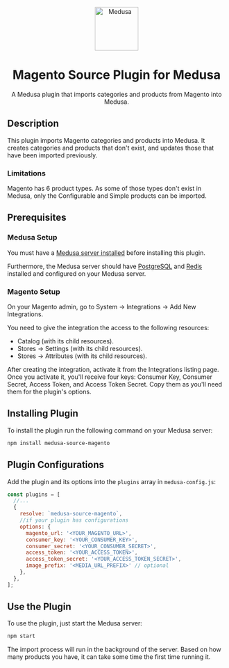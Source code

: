 <p align="center">
  <a href="https://www.medusa-commerce.com">
    <img alt="Medusa" src="https://i.imgur.com/USubGVY.png" width="100" />
  </a>
</p>
<h1 align="center">
  Magento Source Plugin for Medusa
</h1>
<p align="center">
  A Medusa plugin that imports categories and products from Magento into Medusa.
</p>

## Description

This plugin imports Magento categories and products into Medusa. It creates categories and products that don't exist, and updates those that have been imported previously.

### Limitations

Magento has 6 product types. As some of those types don't exist in Medusa, only the Configurable and Simple products can be imported.

## Prerequisites

### Medusa Setup

You must have a [Medusa server installed](https://docs.medusajs.com/quickstart/quick-start) before installing this plugin.

Furthermore, the Medusa server should have [PostgreSQL](https://docs.medusajs.com/tutorial/set-up-your-development-environment#postgresql) and [Redis](https://docs.medusajs.com/tutorial/set-up-your-development-environment#redis) installed and configured on your Medusa server.

### Magento Setup

On your Magento admin, go to System -> Integrations -> Add New Integrations.

You need to give the integration the access to the following resources:

- Catalog (with its child resources).
- Stores -> Settings (with its child resources).
- Stores -> Attributes (with its child resources).

After creating the integration, activate it from the Integrations listing page. Once you activate it, you'll receive four keys: Consumer Key, Consumer Secret, Access Token, and Access Token Secret. Copy them as you'll need them for the plugin's options.

## Installing Plugin

To install the plugin run the following command on your Medusa server:

```bash
npm install medusa-source-magento
```

## Plugin Configurations

Add the plugin and its options into the `plugins` array in `medusa-config.js`:

```js
const plugins = [
  //...
  {
    resolve: `medusa-source-magento`,
    //if your plugin has configurations
    options: {
      magento_url: '<YOUR_MAGENTO_URL>',
      consumer_key: '<YOUR_CONSUMER_KEY>',
      consumer_secret: '<YOUR_CONSUMER_SECRET>',
      access_token: '<YOUR_ACCESS_TOKEN>',
      access_token_secret: '<YOUR_ACCESS_TOKEN_SECRET>',
      image_prefix: '<MEDIA_URL_PREFIX>' // optional
    },
  },
];
```

## Use the Plugin

To use the plugin, just start the Medusa server:

```bash
npm start
```

The import process will run in the background of the server. Based on how many products you have, it can take some time the first time running it.